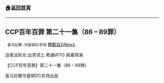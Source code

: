 ###  [:house:返回首頁](https://github.com/ourhimalayas/txt)
---


## CCP百年百罪 第二十一集（86 – 89罪）
` 喜马拉雅-华盛顿DC农场` [轉載自GNews](https://gnews.org/zh-hans/1547996/)

迫害法轮功
出卖领土
欺骗WTO
病毒预演

【CCP百年百罪】第二十一集（86 – 89罪）

喜马拉雅华盛顿DC农场出品
